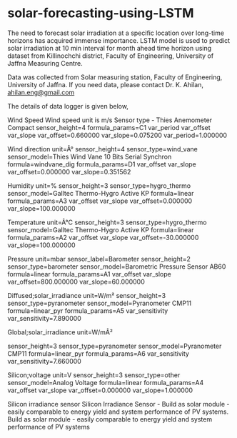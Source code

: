 # solar-forecasting-using-LSTM
The need to forecast solar irradiation at a specific location over long-time horizons has acquired immense importance. LSTM model is used to predict solar irradiation at 10 min interval for month ahead time horizon using dataset from Killinochchi district, Faculty of Engineering, University of Jaffna Measuring Centre. 

Data was collected from Solar measuring station, Faculty of Engineering, University of Jaffna. If you need data, please contact Dr. K. Ahilan, ahilan.eng@gmail.com

The details of data logger is given below,

Wind Speed
Wind speed unit is m/s
Sensor type - Thies Anemometer Compact
sensor_height=4
formula_params=C1 var_period var_offset var_slope
var_offset=0.660000
var_slope=0.075200
var_period=1.000000

Wind direction
unit=Â°
sensor_height=4
sensor_type=wind_vane
sensor_model=Thies Wind Vane 10 Bits Serial Synchron
formula=windvane_dig
formula_params=D1 var_offset var_slope
var_offset=0.000000
var_slope=0.351562

Humidity
unit=%
sensor_height=3
sensor_type=hygro_thermo
sensor_model=Galltec Thermo-Hygro Active KP
formula=linear
formula_params=A3 var_offset var_slope
var_offset=0.000000
var_slope=100.000000

Temperature
unit=Â°C
sensor_height=3
sensor_type=hygro_thermo
sensor_model=Galltec Thermo-Hygro Active KP
formula=linear
formula_params=A2 var_offset var_slope
var_offset=-30.000000
var_slope=100.000000

Pressure
unit=mbar
sensor_label=Barometer
sensor_height=2
sensor_type=barometer
sensor_model=Barometric Pressure Sensor AB60
formula=linear
formula_params=A1 var_offset var_slope
var_offset=800.000000
var_slope=60.000000

Diffused;solar_irradiance
unit=W/m²
sensor_height=3
sensor_type=pyranometer
sensor_model=Pyranometer CMP11
formula=linear_pyr
formula_params=A5 var_sensitivity
var_sensitivity=7.890000

Global;solar_irradiance
unit=W/mÂ²

sensor_height=3
sensor_type=pyranometer
sensor_model=Pyranometer CMP11
formula=linear_pyr
formula_params=A6 var_sensitivity
var_sensitivity=7.660000

Silicon;voltage
unit=V
sensor_height=3
sensor_type=other
sensor_model=Analog Voltage
formula=linear
formula_params=A4 var_offset var_slope
var_offset=0.000000
var_slope=1.000000

Silicon irradiance sensor
Silicon Irradiance Sensor - Build as solar module - easily comparable to energy yield and system performance of PV systems.
Build as solar module - easily comparable to energy yield and system performance of PV systems


